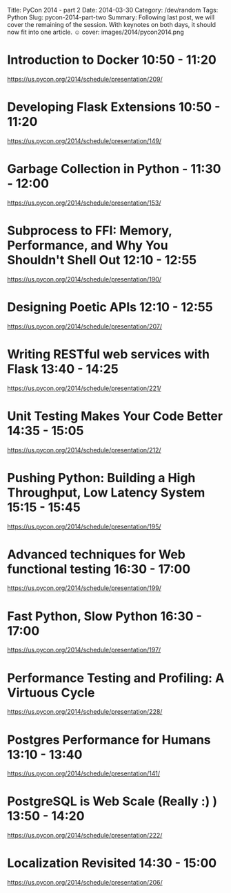 Title:  PyCon 2014 - part 2
Date: 2014-03-30
Category: /dev/random
Tags: Python
Slug: pycon-2014-part-two
Summary: Following last post, we will cover the remaining of the session. With keynotes on both days, it should now fit into one article. ☺
cover: images/2014/pycon2014.png

# Introduction to Docker 10:50 - 11:20
https://us.pycon.org/2014/schedule/presentation/209/

# Developing Flask Extensions 10:50 - 11:20
https://us.pycon.org/2014/schedule/presentation/149/

# Garbage Collection in Python - 11:30 - 12:00
https://us.pycon.org/2014/schedule/presentation/153/


# Subprocess to FFI: Memory, Performance, and Why You Shouldn't Shell Out 12:10 - 12:55
https://us.pycon.org/2014/schedule/presentation/190/

# Designing Poetic APIs 12:10 - 12:55
https://us.pycon.org/2014/schedule/presentation/207/ 

# Writing RESTful web services with Flask 13:40 - 14:25
https://us.pycon.org/2014/schedule/presentation/221/

# Unit Testing Makes Your Code Better 14:35 - 15:05
https://us.pycon.org/2014/schedule/presentation/212/

# Pushing Python: Building a High Throughput, Low Latency System 15:15 - 15:45
https://us.pycon.org/2014/schedule/presentation/195/

# Advanced techniques for Web functional testing 16:30 - 17:00
https://us.pycon.org/2014/schedule/presentation/199/

# Fast Python, Slow Python 16:30 - 17:00
https://us.pycon.org/2014/schedule/presentation/197/

# Performance Testing and Profiling: A Virtuous Cycle
https://us.pycon.org/2014/schedule/presentation/228/

# Postgres Performance for Humans 13:10 - 13:40
https://us.pycon.org/2014/schedule/presentation/141/

# PostgreSQL is Web Scale (Really :) ) 13:50 - 14:20
https://us.pycon.org/2014/schedule/presentation/222/

# Localization Revisited 14:30 - 15:00
https://us.pycon.org/2014/schedule/presentation/206/
